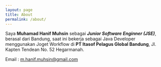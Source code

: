 ```yaml
---
layout: page
title: About
permalink: /about/
---
```


Saya **Muhamad Hanif Muhsin** sebagai ***Junior Software Enginner (JSE)***, berasal dari Bandung, saat ini bekerja sebagai Java Developer menggunakan Joget Workflow di **PT Itasof Pelagus Global Bandung**, Jl. Kapten Tendean No. 52 Hegarmanah.

Email : <m.hanif.muhsin@gmail.com>

<!-- This is the base Jekyll theme. You can find out more info about customizing your Jekyll theme, as well as basic Jekyll usage documentation at [jekyllrb.com](https://jekyllrb.com/)

You can find the source code for Minima at GitHub:
[jekyll][jekyll-organization] /
[minima](https://github.com/jekyll/minima)

You can find the source code for Jekyll at GitHub:
[jekyll][jekyll-organization] /
[jekyll](https://github.com/jekyll/jekyll)


[jekyll-organization]: https://github.com/jekyll
 -->